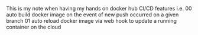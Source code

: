 This is my note when having my hands on docker hub CI/CD features 
i.e. 
00 auto build docker image on the event of new push occurred on a given branch
01 auto reload docker image via web hook to update a running container on the cloud
